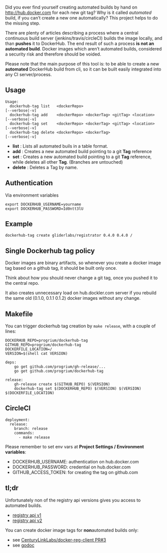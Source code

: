 Did you ever find yourself creating automated builds by hand on http://hub.docker.com for each new git tag?
Why is it called *automated* build, if you can’t create a new one automatically? This project helps to
do the missing step.

There are plenty of articles describing a process where a central continuous build server (jenkins/travis/circleCI) builds
the image locally, and than **pushes** it to DockerHub. The end result of such a process **is not an automated build**. 
Docker images which aren’t automated builds, considered a security risk and therefore should be voided.

Please note that the main purpose of this tool is: to be able to create a new **automated** DockerHub build from cli,
so it can be built easily integrated into any CI server/process.

## Usage

```
Usage:
  dockerhub-tag list   <dockerRepo>                                   [--verbose|-v]
  dockerhub-tag add    <dockerRepo> <dockerTag> <gitTag> <location>   [--verbose|-v]
  dockerhub-tag set    <dockerRepo> <dockerTag> <gitTag> <location>   [--verbose|-v]
  dockerhub-tag delete <dockerRepo> <dockerTag>                       [--verbose|-v]
```

- **list** : Lists all automated buils in a table format.
- **add** : Creates a new automated build pointing to a git **Tag** reference
- **set** : Creates a new automated build pointing to a git **Tag** reference, while deletes all other **Tag**. (Branches are untouched)
- **delete** : Deletes a Tag by name.

## Authentication

Via environment variables
```
export DOCKERHUB_USERNAME=yourname
export DOCKERHUB_PASSWORD=Id0ntt3lU
```

## Example

```
dockerhub-tag create gliderlabs/registrator 0.4.0 0.4.0 /
```

## Single Dockerhub tag policy

Docker images are binary artifacts, so whenever you create a docker image tag based on
a github tag, it should be built only once.

Think about how you should never change a git tag, once you pushed it to the central repo.

It also creates unnecessary load on hub.dockler.com server if you rebuild the same
old (0.1.0, 0.1.1 0.1.2) docker images without any change.

## Makefile

You can trigger dockerhub tag creation by `make release`, with a couple of lines:

```
DOCKERHUB_REPO=progrium/dockerhub-tag
GITHUB_REPO=progrium/dockerhub-tag
DOCKERFILE_LOCATION=/
VERSION=$(shell cat VERSION)

deps:
	go get github.com/progrium/gh-release/...
	go get github.com/progrium/dockerhub-tag

release:
	gh-release create $(GITHUB_REPO) $(VERSION)
	dockerhub-tag set $(DOCKERHUB_REPO) $(VERSION) $(VERSION) $(DOCKERFILE_LOCATION)
```
## CircleCI

```
deployment:
  release:
    branch: release
    commands:
      - make release
```

Please remember to set env vars at **Project Settings / Environment variables**:
- DOCKERHUB_USERNAME: authentication on hub.docker.com
- DOCKERHUB_PASSWORD: credential on hub.docker.com
- GITHUB_ACCESS_TOKEN: for creating the tag on github.com

## tl;dr

Unfortunately non of the registry api versions gives you access to automated builds.
- [registry api v1](https://docs.docker.com/reference/api/registry_api/)
- [registry api v2](https://docs.docker.com/registry/spec/api/)

You can create docker image tags for **non**automated builds only:
- see [CenturyLinkLabs/docker-reg-client PR#3](https://github.com/CenturyLinkLabs/docker-reg-client/pull/3)
- see [godoc](https://github.com/CenturyLinkLabs/docker-reg-client/blob/master/registry/doc.go#L48-L51)

